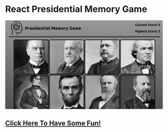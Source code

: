 # React Presidential Memory Game

![preview app photo](public/preview.png)

## [Click Here To Have Some Fun!](https://kenkot.github.io/memory-card-game/)
